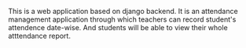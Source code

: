 This is a web application based on django backend.
It is an attendance management application through which teachers can record student's attendence date-wise.
And students will be able to view their whole atttendance report.

